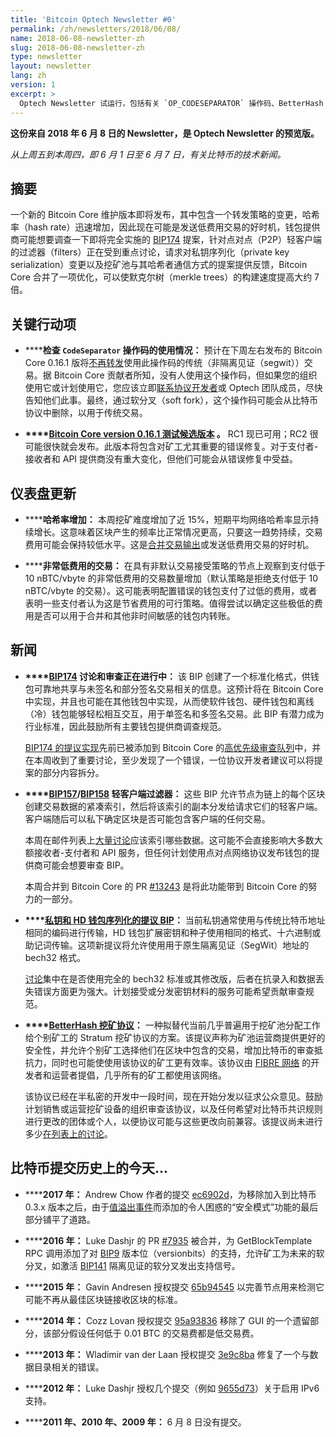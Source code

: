 ```yaml
---
title: 'Bitcoin Optech Newsletter #0'
permalink: /zh/newsletters/2018/06/08/
name: 2018-06-08-newsletter-zh
slug: 2018-06-08-newsletter-zh
type: newsletter
layout: newsletter
lang: zh
version: 1
excerpt: >
  Optech Newsletter 试运行，包括有关 `OP_CODESEPARATOR` 操作码、BetterHash 挖矿协议以及 BIP157/158 紧凑区块过滤器的新闻。
---
```


**这份来自 2018 年 6 月 8 日的 Newsletter，是 Optech Newsletter 的预览版。**

*从上周五到本周四，即 6 月 1 日至 6 月 7 日，有关比特币的技术新闻。*

## 摘要

一个新的 Bitcoin Core 维护版本即将发布，其中包含一个转发策略的变更，哈希率（hash rate）迅速增加，因此现在可能是发送低费用交易的好时机，钱包提供商可能想要调查一下即将完全实施的 [BIP174][BIP174] 提案，针对点对点（P2P）轻客户端的过滤器（filters）正在受到重点讨论，请求对私钥序列化（private key serialization）变更以及挖矿池与其哈希者通信方式的提案提供反馈，Bitcoin Core 合并了一项优化，可以使默克尔树（merkle trees）的构建速度提高大约 7 倍。

[BIP174]: https://github.com/bitcoin/bips/blob/master/bip-0174.mediawiki

## 关键行动项

- **<!--check-for-use-of-the-codeseparator-opcode-->****检查 `CodeSeparator` 操作码的使用情况：** 预计在下周左右发布的 Bitcoin Core 0.16.1 版将[不再转发][standardness_rules]使用此操作码的传统（非隔离见证（segwit））交易。据 Bitcoin Core 贡献者所知，没有人使用这个操作码，但如果您的组织使用它或计划使用它，您应该立即[联系协议开发者][contact_dev]或 Optech 团队成员，尽快告知他们此事。最终，通过软分叉（soft fork），这个操作码可能会从比特币协议中删除，以用于传统交易。

[contact_dev]: https://bitcoincore.org/en/contact/
[standardness_rules]: https://github.com/bitcoin/bitcoin/pull/11423

- **<!--test-release-candidates-rc-for-bitcoin-core-version-0-16-1-->****[Bitcoin Core version 0.16.1 测试候选版本][rc] 。** RC1 现已可用；RC2 很可能很快就会发布。此版本将包含对矿工尤其重要的错误修复。对于支付者-接收者和 API 提供商没有重大变化，但他们可能会从错误修复中受益。

[rc]: https://bitcoincore.org/bin/bitcoin-core-0.16.1/

## 仪表盘更新

- **<!--hash-rate-increases-->****哈希率增加：** 本周挖矿难度增加了近 15%，短期平均网络哈希率显示持续增长。这意味着区块产生的频率比正常情况更高，只要这一趋势持续，交易费用可能会保持较低水平。这是[合并交易输出][consolidate]或发送低费用交易的好时机。

[consolidate]: https://en.bitcoin.it/wiki/Techniques_to_reduce_transaction_fees#Consolidation

- **<!--very-low-fee-transactions-->****非常低费用的交易：** 在具有非默认交易接受策略的节点上观察到支付低于 10 nBTC/vbyte 的非常低费用的交易数量增加（默认策略是拒绝支付低于 10 nBTC/vbyte 的交易）。这可能表明配置错误的钱包支付了过低的费用，或者表明一些支付者认为这是节省费用的可行策略。值得尝试以确定这些极低的费用是否可以用于合并和其他非时间敏感的钱包内转账。

## 新闻

- **<!--bip174-bip174-discussion-and-review-ongoing-->****[BIP174][BIP174] 讨论和审查正在进行中：** 该 BIP 创建了一个标准化格式，供钱包可靠地共享与未签名和部分签名交易相关的信息。这预计将在 Bitcoin Core 中实现，并且也可能在其他钱包中实现，从而使软件钱包、硬件钱包和离线（冷）钱包能够轻松相互交互，用于单签名和多签名交易。此 BIP 有潜力成为行业标准，因此鼓励所有主要钱包提供商调查规范。

    [BIP174 的提议实现][PR12136]先前已被添加到 Bitcoin Core 的[高优先级审查队列][high priority]中，并在本周收到了重要讨论，至少发现了一个错误，一位协议开发者建议可以将提案的部分内容拆分。

[BIP174]: https://github.com/bitcoin/bips/blob/master/bip-0174.mediawiki
[PR12136]: https://github.com/bitcoin/bitcoin/pull/12136
[high priority]: https://github.com/bitcoin/bitcoin/projects/8

- **<!--bip157-bip157-bip158-bip158-lightweight-client-filters-->****[BIP157][BIP157]/[BIP158][BIP158] 轻客户端过滤器：** 这些 BIP 允许节点为链上的每个区块创建交易数据的紧凑索引，然后将该索引的副本分发给请求它们的轻客户端。客户端随后可以私下确定区块是否可能包含客户端的任何交易。

    本周在邮件列表上[大量讨论][BIP158 discussion]应该索引哪些数据。这可能不会直接影响大多数大额接收者-支付者和 API 服务，但任何计划使用点对点网络协议发布钱包的提供商可能会想要审查 BIP。

    本周合并到 Bitcoin Core 的 PR [#13243][PR 13243] 是将此功能带到 Bitcoin Core 的努力的一部分。

[BIP157]: https://github.com/bitcoin/bips/blob/master/bip-0157.mediawiki
[BIP158]: https://github.com/bitcoin/bips/blob/master/bip-0158.mediawiki
[BIP158 discussion]: https://lists.linuxfoundation.org/pipermail/bitcoin-dev/2018-June/016057.html
[PR 13243]: https://github.com/bitcoin/bitcoin/pull/13243

- **<!--proposed-bip-bech32-keys-for-private-key-hd-wallet-serialization-->****[私钥和 HD 钱包序列化的提议 BIP][bech32 keys]：** 当前私钥通常使用与传统比特币地址相同的编码进行传输，HD 钱包扩展密钥和种子使用相同的格式、十六进制或助记词传输。这项新提议将允许使用用于原生隔离见证（SegWit）地址的 bech32 格式。

    [讨论][bech32 keys discussion]集中在是否使用完全的 bech32 标准或其修改版，后者在抗录入和数据丢失错误方面更为强大。计划接受或分发密钥材料的服务可能希望贡献审查规范。

[bech32 keys]: https://gist.github.com/jonasschnelli/68a2a5a5a5b796dc9992f432e794d719
[bech32 keys discussion]: https://lists.linuxfoundation.org/pipermail/bitcoin-dev/2018-June/016065.html

- **<!--betterhash-mining-protocol-betterhash-spec-->****[BetterHash 挖矿协议][BetterHash spec]：** 一种拟替代当前几乎普遍用于挖矿池分配工作给个别矿工的 Stratum 挖矿协议的方案。该提议声称为矿池运营商提供更好的安全性，并允许个别矿工选择他们在区块中包含的交易，增加比特币的审查抵抗力，同时也可能使使用该协议的矿工更有效率。该协议由 [FIBRE 网络][FIBRE] 的开发者和运营者提倡，几乎所有的矿工都使用该网络。

    该协议已经在半私密的开发中一段时间，现在开始分发以征求公众意见。鼓励计划销售或运营挖矿设备的组织审查该协议，以及任何希望对比特币共识规则进行更改的团体或个人，以便协议可能与这些更改向前兼容。该提议尚未进行多少[在列表上的讨论][BetterHash discussion]。

[BetterHash spec]: https://github.com/TheBlueMatt/bips/blob/betterhash/bip-XXXX.mediawiki
[FIBRE]: http://bitcoinfibre.org/
[BetterHash discussion]: https://lists.linuxfoundation.org/pipermail/bitcoin-dev/2018-June/016077.html

## 比特币提交历史上的今天...

- **<!--n-2017-->****2017 年：** Andrew Chow 作者的提交 [ec6902d][commitec6902d]，为移除加入到比特币 0.3.x 版本之后，由于[值溢出事件][value overflow]而添加的令人困惑的“安全模式”功能的最后部分铺平了道路。

[commitec6902d]: https://github.com/bitcoin/bitcoin/commit/ec6902d0ea2bbe75179684fc71849d5e34647a14
[value overflow]: https://en.bitcoin.it/wiki/Value_overflow_incident

- **<!--n-2016-->****2016 年：** Luke Dashjr 的 PR [#7935][PR7953] 被合并，为 GetBlockTemplate RPC 调用添加了对 [BIP9][BIP9] 版本位（versionbits）的支持，允许矿工为未来的软分叉，如激活 [BIP141][BIP141] 隔离见证的软分叉发出支持信号。

[PR7953]: https://github.com/bitcoin/bitcoin/pull/7935
[BIP9]: https://github.com/bitcoin/bips/blob/master/bip-0009.mediawiki
[BIP141]: https://github.com/bitcoin/bips/blob/master/bip-0141.mediawiki

- **<!--n-2015-->****2015 年：** Gavin Andresen 授权提交 [65b94545][commit65b94545] 以完善节点用来检测它可能不再从最佳区块链接收区块的标准。

[commit65b94545]: https://github.com/bitcoin/bitcoin/commit/65b94545036ae6e38e79e9c7166a3ba1ddb83f66

- **<!--n-2014-->****2014 年：** Cozz Lovan 授权提交 [95a93836][commit95a93836] 移除了 GUI 的一个遗留部分，该部分假设任何低于 0.01 BTC 的交易费都是低交易费。

[commit95a93836]: https://github.com/bitcoin/bitcoin/commit/95a93836d8ab3e5f2412503dfafdf54db4f8c1ee

- **<!--n-2013-->****2013 年：** Wladimir van der Laan 授权提交 [3e9c8ba][commit3e9c8ba] 修复了一个与数据目录相关的错误。

[commit3e9c8ba]: https://github.com/bitcoin/bitcoin/commit/3e9c8bab54371364f8e70c3b44e732c593b43a76

- **<!--n-2012-->****2012 年：** Luke Dashjr 授权几个提交（例如 [9655d73][commit9655d73]）关于启用 IPv6 支持。

[commit9655d73]: https://github.com/bitcoin/bitcoin/commit/9655d73f49cd4da189ddb2ed708c26dc4cb3babe

- **<!--n-2011-2010-2009-->****2011 年、2010 年、2009 年：** 6 月 8 日没有提交。